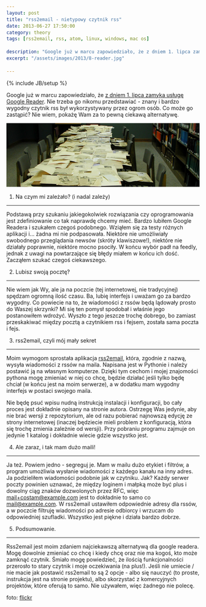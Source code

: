 ```yaml
---
layout: post
title: "rss2email - nietypowy czytnik rss"
date: 2013-06-27 17:50:00
category: theory
tags: [rss2email, rss, atom, linux, windows, mac os]

description: "Google już w marcu zapowiedziało, że z dniem 1. lipca zamyka usługę Google Reader. Nie trzeba go nikomu przedstawiać - znany i bardzo wygodny czytnik rss był wykorzystywany przez ogrom osób. Co może go zastąpić? Nie wiem, pokażę Wam za to pewną ciekawą alternatywę."
excerpt: "/assets/images/2013/8-reader.jpg"

---
```


{% include JB/setup %}

Google już w marcu zapowiedziało, że [z dniem 1. lipca zamyka usługę Google Reader](http://googleblog.blogspot.com/2013/03/a-second-spring-of-cleaning.html). Nie trzeba go nikomu przedstawiać - znany i bardzo wygodny czytnik rss był wykorzystywany przez ogrom osób. Co może go zastąpić? Nie wiem, pokażę Wam za to pewną ciekawą alternatywę.

<img src="/assets/images/2013/8-reader.jpg" alt="staromodny czytnik rss" />

1) Na czym mi zależało? (i nadal zależy)
----------------------------------------

Podstawą przy szukaniu jakiegokolwiek rozwiązania czy oprogramowania jest zdefiniowanie co tak naprawdę chcemy mieć. Bardzo lubiłem Google Readera i szukałem czegoś podobnego. Wziąłem się za testy różnych aplikacji i... żadna mi nie podpasowała. Niektóre nie umożliwiały swobodnego przeglądania newsów (skróty klawiszowe!), niektóre nie działały poprawnie, niektóre mocno psociły. W końcu wybór padł na feedly, jednak z uwagi na powtarzające się błędy miałem w końcu ich dość. Zacząłem szukać czegoś ciekawszego.

2) Lubisz swoją pocztę?
-----------------------

Nie wiem jak Wy, ale ja na poczcie (tej internetowej, nie tradycyjnej) spędzam ogromną ilość czasu. Ba, lubię interfejs i uważam go za bardzo wygodny. Co powiecie na to, że wiadomości z rssów będą lądowały prosto do Waszej skrzynki? Mi się ten pomysł spodobał i właśnie jego postanowiłem wdrożyć. Wyszło z tego jeszcze trochę dobrego, bo zamiast przeskakiwać między pocztą a czytnikiem rss i fejsem, została sama poczta i fejs.

3) rss2email, czyli mój mały sekret
-----------------------------------

Moim wymogom sprostała aplikacja [rss2email](http://www.allthingsrss.com/rss2email/), która, zgodnie z nazwą, wysyła wiadomości z rssów na maila. Napisana jest w Pythonie i należy postawić ją na własnym komputerze. Dzięki tym cechom i mojej znajomości pythona mogę zmieniać w niej co chcę, będzie działać jeśli tylko będę chciał (w końcu jest na moim serwerze), a w dodatku mam wygodny interfejs w postaci swojego maila.

Nie będę psuć wpisu nudną instrukcją instalacji i konfiguracji, bo cały proces jest dokładnie opisany na stronie autora. Ostrzegę Was jedynie, aby nie brać wersji z repozytorium, ale od razu pobierać najnowszą edycję ze strony internetowej (inaczej będziecie mieli problem z konfiguracją, która się trochę zmienia zależnie od wersji). Przy pobraniu programu zajmuje on jedynie 1 katalog i dokładnie wiecie gdzie wszystko jest.

4) Ale zaraz, i tak mam dużo maili!
-----------------------------------

Ja też. Powiem jedno - segreguj je. Mam w mailu dużo etykiet i filtrów, a program umożliwia wysłanie wiadomości z każdego kanału na inny adres. Ja podzieliłem wiadomości podobnie jak w czytniku. Jak? Każdy serwer poczty powinien uznawać, że między loginem i małpką może być plus i dowolny ciąg znaków dozwolonych przez RFC, więc mail+costam@example.com jest to dokładnie to samo co mail@example.com. W rss2email ustawiłem odpowiednie adresy dla rssów, a w poczcie filtruję wiadomości po adresie odbiorcy i wrzucam do odpowiedniej szufladki. Wszystko jest piękne i działa bardzo dobrze.

5) Podsumowanie.
----------------

Rss2email jest moim zdaniem najciekawszą alternatywą dla google readera. Mogę dowolnie zmieniać co chcę i kiedy chcę oraz nie ma kogoś, kto może zamknąć czytnik. Śmiało mogę powiedzieć, że ilością funkcjonalności przerosło to stary czytnik i moje oczekiwania (na plus!). Jeśli nie umiecie / nie macie jak postawić rss2email to są 2 opcje - albo się nauczyć (to proste, instrukcja jest na stronie projektu), albo skorzystać z komercyjnych projektów, które oferują to samo. Nie używałem, więc żadnego nie polecę.

foto: [flickr](http://www.flickr.com/photos/8579740@N02/3820957485/)

